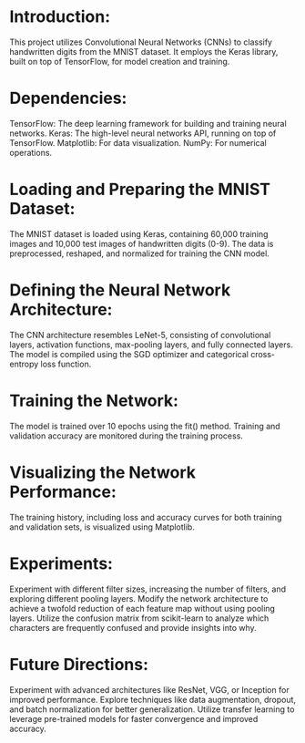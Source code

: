 # Introduction:
This project utilizes Convolutional Neural Networks (CNNs) to classify handwritten 
digits from the MNIST dataset. It employs the Keras library, built on top of 
TensorFlow, for model creation and training.

# Dependencies:
TensorFlow: The deep learning framework for building and training neural networks.
Keras: The high-level neural networks API, running on top of TensorFlow.
Matplotlib: For data visualization.
NumPy: For numerical operations.
# Loading and Preparing the MNIST Dataset:
The MNIST dataset is loaded using Keras, containing 60,000 training images and 10,000 
test images of handwritten digits (0-9). The data is preprocessed, reshaped, and 
normalized for training the CNN model.

# Defining the Neural Network Architecture:
The CNN architecture resembles LeNet-5, consisting of convolutional layers, activation 
functions, max-pooling layers, and fully connected layers. The model is compiled using
the SGD optimizer and categorical cross-entropy loss function.

# Training the Network:
The model is trained over 10 epochs using the fit() method. Training and validation 
accuracy are monitored during the training process.

# Visualizing the Network Performance:
The training history, including loss and accuracy curves for both training and validation
sets, is visualized using Matplotlib.

# Experiments:
Experiment with different filter sizes, increasing the number of filters, and exploring 
different pooling layers.
Modify the network architecture to achieve a twofold reduction of each feature map without 
using pooling layers.
Utilize the confusion matrix from scikit-learn to analyze which characters are frequently 
confused and provide insights into why.
# Future Directions:
Experiment with advanced architectures like ResNet, VGG, or Inception for improved performance.
Explore techniques like data augmentation, dropout, and batch normalization for better generalization.
Utilize transfer learning to leverage pre-trained models for faster convergence and improved accuracy.
